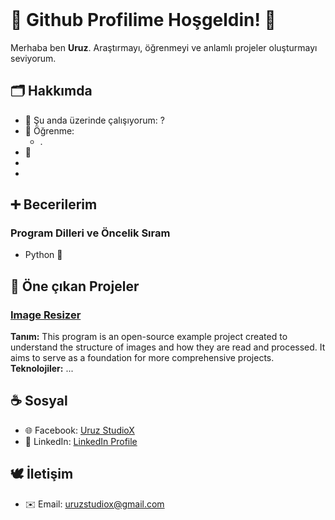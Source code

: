 <header>

</header>

# 🐺 Github Profilime Hoşgeldin! 🍁
Merhaba ben **Uruz**. Araştırmayı, öğrenmeyi ve anlamlı projeler oluşturmayı seviyorum.

## 🗂️ Hakkımda
- 📑 Şu anda üzerinde çalışıyorum: ?
- 🌱 Öğrenme:
  - . 
- 🦭
-
-

## ➕ Becerilerim

### Program Dilleri ve Öncelik Sıram
- Python 🥇

### 
###



## 📂 Öne çıkan Projeler

### [Image Resizer](https://github.com/uruzstudiox/ImageResizer)
**Tanım:**
This program is an open-source example project created to
understand the structure of images and how they are read and processed.
It aims to serve as a foundation for more comprehensive projects.
\
**Teknolojiler:**
...

## ☕ Sosyal
- 🌐 Facebook: [Uruz StudioX]()
- 🤝 LinkedIn: [LinkedIn Profile]()

## 🕊️ İletişim
  - ✉️ Email: [uruzstudiox@gmail.com](mailto:uruzstudiox@gmail.com)

  
<footer>
  
</footer>



